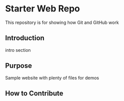 # Starter Web Repo

This repository is for showing how Git and GitHub work

## Introduction
intro section
## Purpose

Sample website with plenty of files for demos

## How to Contribute